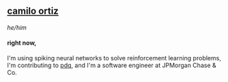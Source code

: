 <!-- <img src="image.png" width=400></img> -->

## [camilo ortiz](https://camilodoa.ml)

*he/him*

#### right now,
I'm using spiking neural networks to solve reinforcement learning problems,
I'm contributing to [pdq](https://github.com/ProofDrivenQuerying/pdq),
and I'm a software engineer at JPMorgan Chase & Co.
